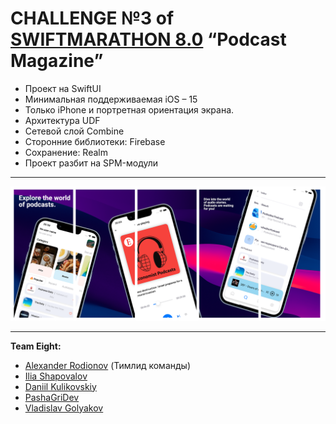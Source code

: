 # CHALLENGE №3 of [SWIFTMARATHON 8.0](https://t.me/swiftmarathon) “Podcast Magazine”

* Проект на SwiftUI
* Минимальная поддерживаемая iOS – 15
* Только iPhone и портретная ориентация экрана.
* Архитектура UDF
* Сетевой слой Combine
* Сторонние библиотеки: Firebase
* Сохранение: Realm
* Проект разбит на SPM-модули
---
<img width="1122" alt="Снимок экрана 2023-09-08 в 19 49 54" src="https://github.com/Senior-Pomidorr/PodcastMagazine/blob/develop/PodcastMagazine/Resources/Assets.xcassets/3%20(1).png">

---

**Team Eight:**
+ [Alexander Rodionov](https://github.com/alexrodionby) (Тимлид команды)
+ [Ilia Shapovalov](https://github.com/ShapovalovIlya)
+ [Daniil Kulikovskiy](https://github.com/Senior-Pomidorr)
+ [PashaGriDev](https://github.com/pashaGriDev)
+ [Vladislav Golyakov](https://github.com/dsm5e)


